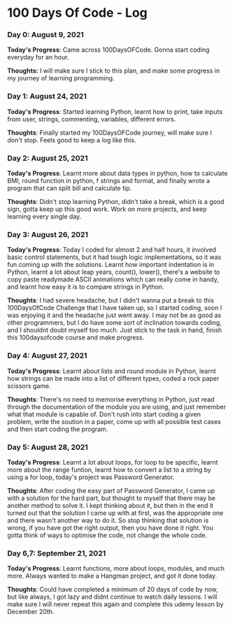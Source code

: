 # 100 Days Of Code - Log

### Day 0: August 9, 2021

**Today's Progress**: Came across 100DaysOFCode. Gonna start coding everyday for an hour.

**Thoughts:** I will make sure I stick to this plan, and make some progress in my journey of learning programming.

### Day 1: August 24, 2021

**Today's Progress**: Started learning Python, learnt how to print, take inputs from user, strings, commenting, variables, different errors.

**Thoughts**: Finally started my 100DaysOFCode journey, will make sure I don't stop. Feels good to keep a log like this.

### Day 2: August 25, 2021

**Today's Progress**: Learnt more about data types in python, how to calculate BMI, round function in python, f strings and format, and finally wrote a program that can split bill and calculate tip.

**Thoughts**: Didn't stop learning Python, didn't take a break, which is a good sign, gotta keep up this good work. Work on more projects, and keep learning every single day.

### Day 3: August 26, 2021

**Today's Progress**: Today I coded for almost 2 and half hours, it involved basic control statements, but it had tough logic implementations, so it was fun coming up with the solutions. Learnt how important indentation is in Python, learnt a lot about leap years, count(), lower(), there's a website to copy paste readymade ASCII animations which can really come in handy, and learnt how easy it is to compare strings in Python.

**Thoughts**: I had severe headache, but I didn't wanna put a break to this 100DaysOfCode Challenge that I have taken up, so I started coding, soon I was enjoying it and the headache just went away. I may not be as good as other programmers, but I do have some sort of inclination towards coding, and I shouldnt doubt myself too much. Just stick to the task in hand, finish this 100daysofcode course and make progress. 

### Day 4: August 27, 2021

**Today's Progress**: Learnt about lists and round module in Python, learnt how strings can be made into a list of different types, coded a rock paper scissors game.

**Thoughts**: There's no need to memorise everything in Python, just read through the documentation of the module you are using, and just remember what that module is capable of. Don't rush into start coding a given problem, write the soution in a paper, come up with all possible test cases and then start coding the program.

### Day 5: August 28, 2021

**Today's Progress**: Learnt a lot about loops, for loop to be specific, learnt more about the range funtion, learnt how to convert a list to a string by using a for loop, today's project was Password Generator.

**Thoughts**: After coding the easy part of Password Generator, I came up with a solution for the hard part, but thought to myself that there may be another method to solve it. I kept thinking about it, but then in the end it turned out that the solution I came up with at first, was the appropriate one and there wasn't another way to do it. So stop thinking that solution is wrong, if you have got the right output, then you have done it right. You gotta think of ways to optimise the code, not change the whole code.

### Day 6,7: September 21, 2021

**Today's Progress**: Learnt  functions, more about loops, modules, and much more. Always wanted to make a Hangman project, and got it done today.

**Thoughts**: Could have completed a minimum of 20 days of code by now, but like always, I got lazy and didnt continue to watch daily lessons. I will make sure I will never repeat this again and complete this udemy lesson by December 20th.
